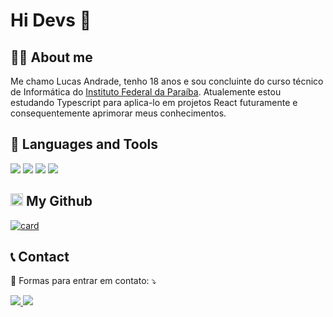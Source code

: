# Hi Devs 👋

## 🙋‍♂️ About me
Me chamo Lucas Andrade, tenho 18 anos e sou concluinte do curso técnico de Informática do [Instituto Federal da Paraíba](https://ifpb.edu.br/). 
Atualemente estou estudando Typescript para aplica-lo em projetos React futuramente e consequentemente aprimorar meus conhecimentos.

## 🚀 Languages and Tools

<p>
  <img src="https://img.shields.io/badge/HTML5-E34F26?style=for-the-badge&logo=html5&logoColor=white" />
  <img src="https://img.shields.io/badge/CSS3-1572B6?style=for-the-badge&logo=css3&logoColor=white" />
  <img src="https://img.shields.io/badge/JavaScript-323330?style=for-the-badge&logo=javascript&logoColor=F7DF1E" />
  <img src="https://img.shields.io/badge/React-20232A?style=for-the-badge&logo=react&logoColor=61DAFB" />
 </p>

## <img height="20" src="https://cdn-icons-png.flaticon.com/512/25/25231.png"> My Github 

[![card](https://github-readme-stats.vercel.app/api?username=LucasAndrade912&theme=dracula)](https://github.com/LucasAndrade912/)

## 📞 Contact

📲 Formas para entrar em contato: ⤵️

<a href="mailto:lucasantos.dev@gmail.com" alt="Gmail">
  <img src="https://img.shields.io/badge/-Gmail-FF0000?style=flat-square&labelColor=FF0000&logo=gmail&logoColor=white" />
</a>
<a href="http://linkedin.com/in/lucas-andrade912" alt="Linkedin">
  <img src="https://img.shields.io/badge/-Linkedin-0e76a8?style=flat-square&logo=Linkedin&logoColor=white" />
</a>
